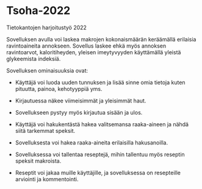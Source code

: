 # Tsoha-2022
Tietokantojen harjoitustyö 2022

Sovelluksen avulla voi laskea makrojen kokonaismäärän keräämällä erilaisia ravintoaineita annokseen. Sovellus laskee ehkä myös annoksen ravintoarvot, kaloritiheyden, yleisen imeytyvyyden käyttämällä yleistä glykeemista indeksiä.

Sovelluksen ominaisuuksia ovat:

- Käyttäjä voi luoda uuden tunnuksen ja lisää sinne omia tietoja kuten pituutta, painoa, kehotyyppiä yms.

- Kirjautuessa näkee viimeisimmät ja yleisimmät haut.

- Sovellukseen pystyy myös kirjautua sisään ja ulos.

- Käyttäjä voi hakukentästä hakea valitsemansa raaka-aineen ja nähdä siitä tarkemmat speksit.

- Sovelluksesta voi hakea raaka-aineita erilaisilla hakusanoilla.

- Sovelluksessa voi tallentaa reseptejä, mihin tallentuu myös reseptin speksit makroista.

- Reseptit voi jakaa muille käyttäjille, ja sovelluksessa on resepteille arviointi ja kommentointi.
